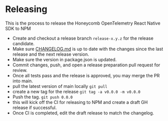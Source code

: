 # Releasing

This is the process to release the Honeycomb OpenTelemetry React Native SDK to NPM

- Create and checkout a release branch `release-x.y.z` for the release candidate.
- Make sure [CHANGELOG.md](CHANGELOG.md) is up to date with the changes since the last release and the next release version.
- Make sure the version in package.json is updated.
- Commit changes, push, and open a release preparation pull request for review.
- Once all tests pass and the release is approved, you may merge the PR into main.
- pull the latest version of main locally `git pull`
- create a new tag for the release `git tag -a v0.0.0 -m v0.0.0`
- Push the tag. `git push 0.0.0`
- this will kick off the CI for releasing to NPM and create a draft GH release if successful.
- Once CI is completed, edit the draft release to match the changelog.
